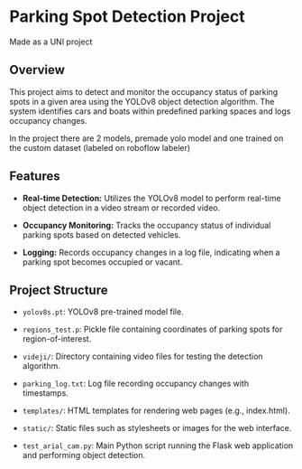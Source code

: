 # Parking Spot Detection Project
Made as a UNI project
## Overview

This project aims to detect and monitor the occupancy status of parking spots in a given area using the YOLOv8  object detection algorithm. The system identifies cars and boats within predefined parking spaces and logs occupancy changes.

In the project there are 2 models, premade yolo model and one trained on the custom dataset (labeled on roboflow labeler)

## Features

- **Real-time Detection:** Utilizes the YOLOv8 model to perform real-time object detection in a video stream or recorded video.
  
- **Occupancy Monitoring:** Tracks the occupancy status of individual parking spots based on detected vehicles.

- **Logging:** Records occupancy changes in a log file, indicating when a parking spot becomes occupied or vacant.

## Project Structure

- `yolov8s.pt`: YOLOv8 pre-trained model file.
  
- `regions_test.p`: Pickle file containing coordinates of parking spots for region-of-interest.

- `videji/`: Directory containing video files for testing the detection algorithm.

- `parking_log.txt`: Log file recording occupancy changes with timestamps.

- `templates/`: HTML templates for rendering web pages (e.g., index.html).

- `static/`: Static files such as stylesheets or images for the web interface.

- `test_arial_cam.py`: Main Python script running the Flask web application and performing object detection.
